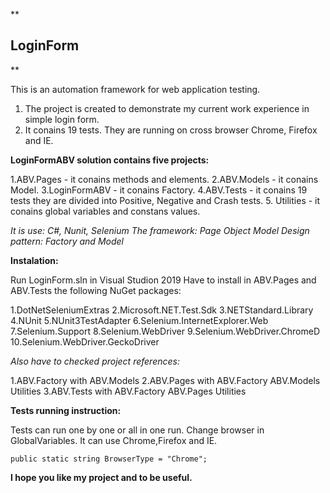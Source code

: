﻿
**

## LoginForm

**

This is an automation framework for web application testing. 

 1. The project is created to demonstrate my current work experience in
   simple login form.
 2. It conains 19 tests. They are running on cross browser Chrome, Firefox
   and IE.

**LoginFormABV solution contains five projects:**

1.ABV.Pages - it conains methods and elements.
2.ABV.Models - it conains Model.
3.LoginFormABV - it conains Factory.
4.ABV.Tests - it conains 19 tests they are divided into Positive, Negative and Crash tests.
5. Utilities - it conains global variables and constans values.

*It is use: C#, Nunit, Selenium
The framework: Page Object Model
Design pattern: Factory and Model*

**Instalation:**

Run LoginForm.sln in Visual Studion 2019
Have to install in ABV.Pages and ABV.Tests the following NuGet packages:

1.DotNetSeleniumExtras
2.Microsoft.NET.Test.Sdk
3.NETStandard.Library
4.NUnit
5.NUnit3TestAdapter
6.Selenium.InternetExplorer.Web
7.Selenium.Support
8.Selenium.WebDriver
9.Selenium.WebDriver.ChromeD
10.Selenium.WebDriver.GeckoDriver

*Also have to checked project references:*

1.ABV.Factory with ABV.Models
2.ABV.Pages with  ABV.Factory  ABV.Models  Utilities
3.ABV.Tests with  ABV.Factory  ABV.Pages   Utilities

**Tests running instruction:**

Tests can run one by one or all in one run.
Change browser in GlobalVariables. It can use  Chrome,Firefox and IE.

    public static string BrowserType = "Chrome";

**I hope you like my project and to be useful.**

